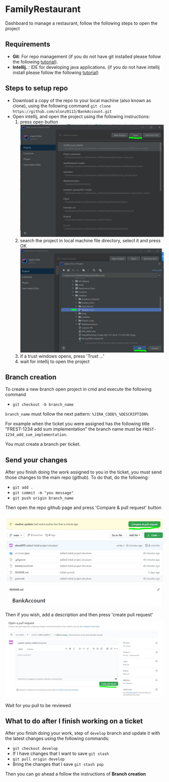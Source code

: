 # FamilyRestaurant

Dashboard to manage a restaurant, follow the following steps to open the project

## Requirements
* **Git**: For repo management (if you do not have git installed please follow the following [tutorial](https://phoenixnap.com/kb/how-to-install-git-windows "tutorial")).
* **Intellij.** : IDE for developing java applications. (if you do not have intellij install please follow the following [tutorial](https://www.jetbrains.com/help/idea/installation-guide.html#standalone "tutorial"))

## Steps to setup repo
* Download a copy of the repo to your local machine (also known as clone), using the following command `git clone https://github.com/alonz0113/BankAccount.git`
* Open intellij, and open the project using the following instructions:
    1. press open button
    ![](assets/tutorial_1.JPG)
    2. search the project in local machine file directory, select it and press OK
    ![](assets/tutorial_2.JPG)
    3. if a trust windows opens, press 'Trust ...'
    4. wait for intellij to open the project
  
## Branch creation
To create a new branch open project in cmd and execute the following command

* `git checkout -b branch_name`

`branch_name` must follow the next pattern: `%JIRA_CODE%_%DESCRIPTION%`

For example when the ticket you were assigned has the following title
"FREST-1234 add sum implementation" the branch name must be `FREST-1234_add_sum_implementation`.

You must create a branch per ticket.

## Send your changes
After you finish doing the work assigned to you in the ticket, you must send those changes
to the main repo (github). To do that, do the following:
* `git add .`
* `git commit -m "you message"`
* `git push origin branch_name`

Then open the repo github page and press 'Compare & pull request' button

![](assets/tutorial_3.JPG)

Then if you wish, add a description and then press 'create pull request'

![](assets/tutorial_4.JPG)

Wait for you pull to be reviewed

## What to do after I finish working on a ticket
After you finish doing your work, step of `develop` branch and update it with the latest changes
using the following commands:
* `git checkout develop`
* If I have changes that I want to save `git stash` 
* `git pull origin develop`
* Bring the changes that I save `git stash pop`

Then you can go ahead a follow the instructions of **Branch creation**